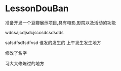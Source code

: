 # LessonDouBan
准备开发一个豆瓣展示项目,具有电影,影院以及活动的功能

wdcsajcdjsdcjsccsdcsdsdds


safsdfsdfsdfvsd 谁发的发生的 上午发生发生地方

修改了名字

习大大修炼过的地方